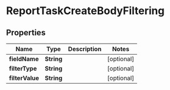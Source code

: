 # ReportTaskCreateBodyFiltering

## Properties
Name | Type | Description | Notes
------------ | ------------- | ------------- | -------------
**fieldName** | **String** |  |  [optional]
**filterType** | **String** |  |  [optional]
**filterValue** | **String** |  |  [optional]
